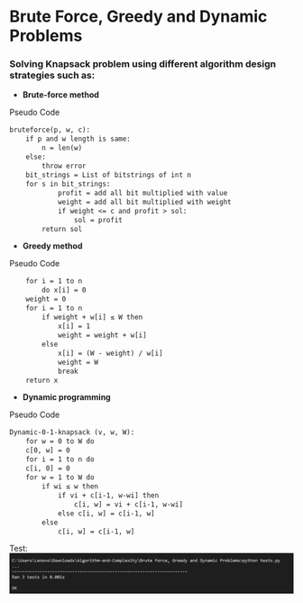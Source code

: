 # Brute Force, Greedy and Dynamic Problems

### Solving Knapsack problem using different algorithm design strategies such as:

- **Brute-force method**


Pseudo Code

```
bruteforce(p, w, c):
    if p and w length is same:
        n = len(w)
    else:
        throw error
    bit_strings = List of bitstrings of int n
    for s in bit_strings:
            profit = add all bit multiplied with value 
            weight = add all bit multiplied with weight
            if weight <= c and profit > sol:
                sol = profit
        return sol
```

- **Greedy method**


Pseudo Code

```
    for i = 1 to n 
        do x[i] = 0 
    weight = 0 
    for i = 1 to n 
        if weight + w[i] ≤ W then  
            x[i] = 1 
            weight = weight + w[i] 
        else 
            x[i] = (W - weight) / w[i] 
            weight = W 
            break 
    return x
```

- **Dynamic programming**


Pseudo Code

```
Dynamic-0-1-knapsack (v, w, W):
    for w = 0 to W do 
    c[0, w] = 0 
    for i = 1 to n do 
    c[i, 0] = 0 
    for w = 1 to W do 
        if wi ≤ w then 
            if vi + c[i-1, w-wi] then 
                c[i, w] = vi + c[i-1, w-wi] 
            else c[i, w] = c[i-1, w] 
        else 
            c[i, w] = c[i-1, w] 
```

Test:
![Tests](https://github.com/RashikaKarki/Algorithm-and-Complexity/blob/master/Brute%20Force%2C%20Greedy%20and%20Dynamic%20Problems/tests.PNG)
